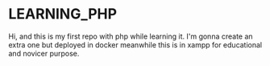 # LEARNING_PHP
Hi, and this is my first repo with php while learning it.
I'm gonna create an extra one but deployed in docker meanwhile this is in xampp for educational and novicer purpose.
